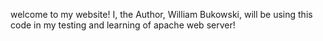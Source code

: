 welcome to my website! I, the Author, William Bukowski, will
be using this code in my testing and learning of apache web server!

